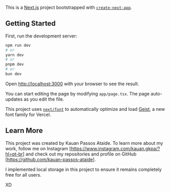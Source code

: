This is a [Next.js](https://nextjs.org) project bootstrapped with [`create-next-app`](https://nextjs.org/docs/app/api-reference/cli/create-next-app).

## Getting Started

First, run the development server:

```bash
npm run dev
# or
yarn dev
# or
pnpm dev
# or
bun dev
```

Open [http://localhost:3000](http://localhost:3000) with your browser to see the result.

You can start editing the page by modifying `app/page.tsx`. The page auto-updates as you edit the file.

This project uses [`next/font`](https://nextjs.org/docs/app/building-your-application/optimizing/fonts) to automatically optimize and load [Geist](https://vercel.com/font), a new font family for Vercel.

## Learn More

This project was created by Kauan Passos Ataide. To learn more about my work, follow me on Instagram [https://www.instagram.com/kauan.gkpa/?hl=pt-br] and check out my repositories and profile on GitHub [https://github.com/kauan-passos-ataide].

I implemented local storage in this project to ensure it remains completely free for all users.

XD
